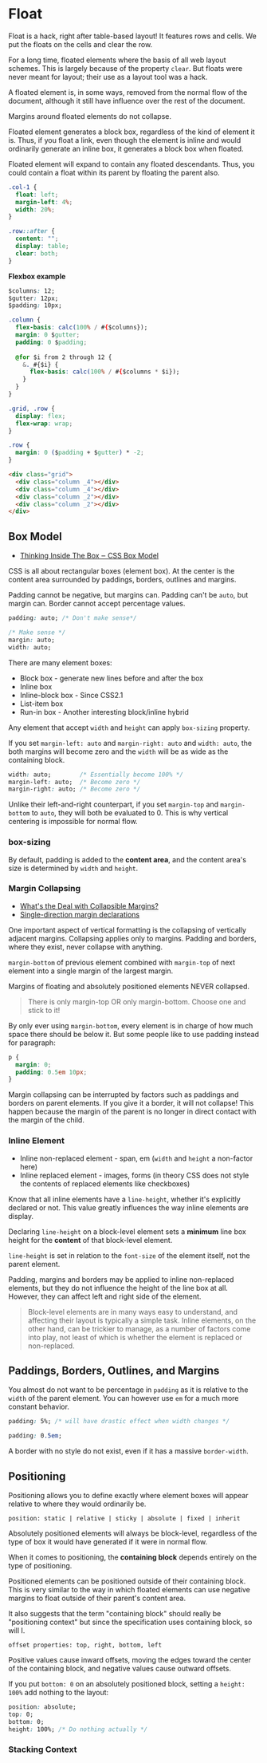 # Float

Float is a hack, right after table-based layout! It features rows and cells. We put the floats on the cells and clear the row.

For a long time, floated elements where the basis of all web layout schemes. This is largely because of the property `clear`. But floats were never meant for layout; their use as a layout tool was a hack.

A floated element is, in some ways, removed from the normal flow of the document, although it still have influence over the rest of the document.

Margins around floated elements do not collapse.

Floated element generates a block box, regardless of the kind of element it is. Thus, if you float a link, even though the element is inline and would ordinarily generate an inline box, it generates a block box when floated.

Floated element will expand to contain any floated descendants. Thus, you could contain a float within its parent by floating the parent also.

```css
.col-1 {
  float: left;
  margin-left: 4%;
  width: 20%;
}

.row::after {
  content: "";
  display: table;
  clear: both;
}
```

**Flexbox example**

```css
$columns: 12;
$gutter: 12px;
$padding: 10px;

.column {
  flex-basis: calc(100% / #{$columns});
  margin: 0 $gutter;
  padding: 0 $padding;
  
  @for $i from 2 through 12 {
    &._#{$i} {
      flex-basis: calc(100% / #{$columns * $i});
    }
  }
}

.grid, .row {
  display: flex;
  flex-wrap: wrap;
}

.row {
  margin: 0 ($padding + $gutter) * -2;
}
```

```html
<div class="grid">
  <div class="column _4"></div>
  <div class="column _4"></div>
  <div class="column _2"></div>
  <div class="column _2"></div>
</div>
```

## Box Model

* [Thinking Inside The Box ‒ CSS Box Model](https://medium.com/@js_tut/css-tutorial-1-box-model-6ff80a9bbfda)

CSS is all about rectangular boxes (element box). At the center is the content area surrounded by paddings, borders, outlines and margins.

Padding cannot be negative, but margins can. Padding can't be `auto`, but margin can. Border cannot accept percentage values.

```css
padding: auto; /* Don't make sense*/

/* Make sense */
margin: auto;
width: auto;
```

There are many element boxes:

* Block box - generate new lines before and after the box
* Inline box
* Inline-block box - Since CSS2.1
* List-item box
* Run-in box - Another interesting block/inline hybrid

Any element that accept `width` and `height` can apply `box-sizing` property.

If you set `margin-left: auto` and `margin-right: auto` and `width: auto`, the both margins will become zero and the `width` will be as wide as the containing block.

```css
width: auto;        /* Essentially become 100% */ 
margin-left: auto;  /* Become zero */
margin-right: auto; /* Become zero */
```

Unlike their left-and-right counterpart, if you set `margin-top` and `margin-bottom` to `auto`, they will both be evaluated to 0. This is why vertical centering is impossible for normal flow.

### box-sizing

By default, padding is added to the **content area**, and the content area's size is determined by `width` and `height`.

### Margin Collapsing

* [What's the Deal with Collapsible Margins?](https://bitsofco.de/collapsible-margins/)
* [Single-direction margin declarations](https://csswizardry.com/2012/06/single-direction-margin-declarations/)

One important aspect of vertical formatting is the collapsing of vertically adjacent margins. Collapsing applies only to margins. Padding and borders, where they exist, never collapse with anything.

`margin-bottom` of previous element combined with `margin-top` of next element into a single margin of the largest margin.

Margins of floating and absolutely positioned elements NEVER collapsed.

> There is only margin-top OR only margin-bottom. Choose one and stick to it!

By only ever using `margin-bottom`, every element is in charge of how much space there should be below it. But some people like to use padding instead for paragraph:

```css
p {
  margin: 0;
  padding: 0.5em 10px;
}
```

Margin collapsing can be interrupted by factors such as paddings and borders on parent elements. If you give it a border, it will not collapse! This happen because the margin of the parent is no longer in direct contact with the margin of the child.

### Inline Element

* Inline non-replaced element - span, em (`width` and `height` a non-factor here)
* Inline replaced element - images, forms (in theory CSS does not style the contents of replaced elements like checkboxes)

Know that all inline elements have a `line-height`, whether it's explicitly declared or not. This value greatly influences the way inline elements are display.

Declaring `line-height` on a block-level element sets a **minimum** line box height for the **content** of that block-level element.

`line-height` is set in relation to the `font-size` of the element itself, not the parent element.

Padding, margins and borders may be applied to inline non-replaced elements, but they do not influence the height of the line box at all. However, they can affect left and right side of the element.

> Block-level elements are in many ways easy to understand, and affecting their layout is typically a simple task. Inline elements, on the other hand, can be trickier to manage, as a number of factors come into play, not least of which is whether the element is replaced or non-replaced.

## Paddings, Borders, Outlines, and Margins

You almost do not want to be percentage in `padding` as it is relative to the `width` of the parent element. You can however use `em` for a much more constant behavior.

```css
padding: 5%; /* will have drastic effect when width changes */

padding: 0.5em;
```

A border with no style do not exist, even if it has a massive `border-width`.

## Positioning

Positioning allows you to define exactly where element boxes will appear relative to where they would ordinarily be.

```
position: static | relative | sticky | absolute | fixed | inherit
```

Absolutely positioned elements will always be block-level, regardless of the type of box it would have generated if it were in normal flow.

When it comes to positioning, the **containing block** depends entirely on the type of positioning.

Positioned elements can be positioned outside of their containing block. This is very similar to the way in which floated elements can use negative margins to float outside of their parent's content area.

It also suggests that the term "containing block" should really be "positioning context" but since the specification uses containing block, so will I.

```
offset properties: top, right, bottom, left
```

Positive values cause inward offsets, moving the edges toward the center of the containing block, and negative values cause outward offsets.

If you put `bottom: 0` on an absolutely positioned block, setting a `height: 100%` add nothing to the layout:

```css
position: absolute;
top: 0;
bottom: 0;
height: 100%; /* Do nothing actually */
```

### Stacking Context


